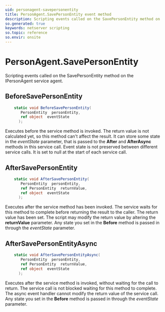 ```yaml
---
uid: personagent-savepersonentity
title: PersonAgent.SavePersonEntity event method
description: Scripting events called on the SavePersonEntity method on the PersonAgent service agent.
so.generated: true
keywords: netserver scripting
so.topic: reference
so.envir: onsite
---
```

# PersonAgent.SavePersonEntity

Scripting events called on the <see cref='M:IPersonAgent.SavePersonEntity'>SavePersonEntity</see> method on the <see cref='IPersonAgent'>IPersonAgent</see>  service agent.

## BeforeSavePersonEntity
```cs
    static void BeforeSavePersonEntity(
       PersonEntity  personEntity,
       ref object  eventState
      );
```
Executes before the service method is invoked.
The return value is not calculated yet, so this method can't affect the result.
It can store some state in the *eventState* parameter, that is passed to the **After** and **AfterAsync** methods in this service call.
Event state is not preserved between different service calls. It is set to null at the start of each service call.
## AfterSavePersonEntity
```cs
    static void AfterSavePersonEntity(
       PersonEntity  personEntity,
       ref PersonEntity  returnValue,
       ref object  eventState
      );
```
Executes after the service method has been invoked. The service waits for this method to complete before returning the result to the caller.
The return value has been set. The script may modify the return value by altering the **returnValue** parameter.
Any state you set in the **Before** method is passed in through the *eventState* parameter.
## AfterSavePersonEntityAsync
```cs
    static void AfterSavePersonEntityAsync(
       PersonEntity  personEntity,
       ref PersonEntity  returnValue,
       ref object  eventState
      );
```
Executes after the service method is invoked, without waiting for the call to return.
The service call is not blocked waiting for this method to complete.
The async event handler cannot modify the return value of the service call.
Any state you set in the **Before** method is passed in through the *eventState* parameter.

